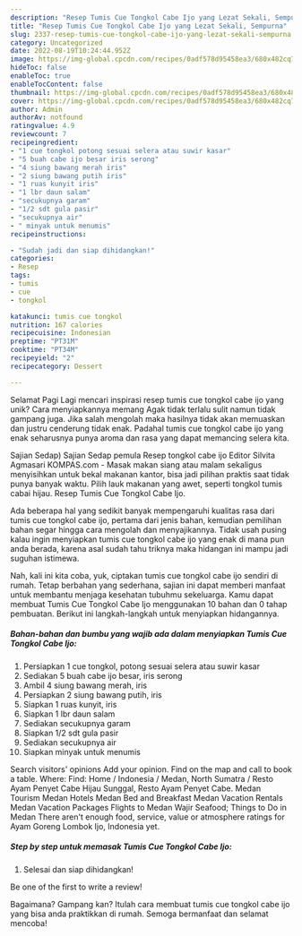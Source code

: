 ```yaml
---
description: "Resep Tumis Cue Tongkol Cabe Ijo yang Lezat Sekali, Sempurna"
title: "Resep Tumis Cue Tongkol Cabe Ijo yang Lezat Sekali, Sempurna"
slug: 2337-resep-tumis-cue-tongkol-cabe-ijo-yang-lezat-sekali-sempurna
category: Uncategorized
date: 2022-08-19T10:24:44.952Z
image: https://img-global.cpcdn.com/recipes/0adf578d95458ea3/680x482cq70/tumis-cue-tongkol-cabe-ijo-foto-resep-utama.jpg
hideToc: false
enableToc: true
enableTocContent: false
thumbnail: https://img-global.cpcdn.com/recipes/0adf578d95458ea3/680x482cq70/tumis-cue-tongkol-cabe-ijo-foto-resep-utama.jpg
cover: https://img-global.cpcdn.com/recipes/0adf578d95458ea3/680x482cq70/tumis-cue-tongkol-cabe-ijo-foto-resep-utama.jpg
author: Admin
authorAv: notfound
ratingvalue: 4.9
reviewcount: 7
recipeingredient:
- "1 cue tongkol potong sesuai selera atau suwir kasar"
- "5 buah cabe ijo besar iris serong"
- "4 siung bawang merah iris"
- "2 siung bawang putih iris"
- "1 ruas kunyit iris"
- "1 lbr daun salam"
- "secukupnya garam"
- "1/2 sdt gula pasir"
- "secukupnya air"
- " minyak untuk menumis"
recipeinstructions:

- "Sudah jadi dan siap dihidangkan!"
categories:
- Resep
tags:
- tumis
- cue
- tongkol

katakunci: tumis cue tongkol 
nutrition: 167 calories
recipecuisine: Indonesian
preptime: "PT31M"
cooktime: "PT34M"
recipeyield: "2"
recipecategory: Dessert

---
```



Selamat Pagi Lagi mencari inspirasi resep tumis cue tongkol cabe ijo yang unik? Cara menyiapkannya memang Agak tidak terlalu sulit namun tidak gampang juga. Jika salah mengolah maka hasilnya tidak akan memuaskan dan justru cenderung tidak enak. Padahal tumis cue tongkol cabe ijo yang enak seharusnya punya aroma dan rasa yang dapat memancing selera kita.


Sajian Sedap) Sajian Sedap pemula Resep tongkol cabe ijo Editor Silvita Agmasari KOMPAS.com - Masak makan siang atau malam sekaligus menyisihkan untuk bekal makanan kantor, bisa jadi pilihan praktis saat tidak punya banyak waktu. Pilih lauk makanan yang awet, seperti tongkol tumis cabai hijau. Resep Tumis Cue Tongkol Cabe Ijo.

Ada beberapa hal yang sedikit banyak mempengaruhi kualitas rasa dari tumis cue tongkol cabe ijo, pertama dari jenis bahan, kemudian pemilihan bahan segar hingga cara mengolah dan menyajikannya. Tidak usah pusing kalau ingin menyiapkan tumis cue tongkol cabe ijo yang enak di mana pun anda berada, karena asal sudah tahu triknya maka hidangan ini mampu jadi suguhan istimewa.


Nah, kali ini kita coba, yuk, ciptakan tumis cue tongkol cabe ijo sendiri di rumah. Tetap berbahan yang sederhana, sajian ini dapat memberi manfaat untuk membantu menjaga kesehatan tubuhmu sekeluarga. Kamu dapat membuat Tumis Cue Tongkol Cabe Ijo menggunakan 10 bahan dan 0 tahap pembuatan. Berikut ini langkah-langkah untuk menyiapkan hidangannya.

<!--inarticleads1-->

##### Bahan-bahan dan bumbu yang wajib ada dalam menyiapkan Tumis Cue Tongkol Cabe Ijo:

1. Persiapkan 1 cue tongkol, potong sesuai selera atau suwir kasar
1. Sediakan 5 buah cabe ijo besar, iris serong
1. Ambil 4 siung bawang merah, iris
1. Persiapkan 2 siung bawang putih, iris
1. Siapkan 1 ruas kunyit, iris
1. Siapkan 1 lbr daun salam
1. Sediakan secukupnya garam
1. Siapkan 1/2 sdt gula pasir
1. Sediakan secukupnya air
1. Siapkan  minyak untuk menumis


Search visitors&#39; opinions Add your opinion. Find on the map and call to book a table. Where: Find: Home / Indonesia / Medan, North Sumatra / Resto Ayam Penyet Cabe Hijau Sunggal, Resto Ayam Penyet Cabe. Medan Tourism Medan Hotels Medan Bed and Breakfast Medan Vacation Rentals Medan Vacation Packages Flights to Medan Wajir Seafood; Things to Do in Medan There aren&#39;t enough food, service, value or atmosphere ratings for Ayam Goreng Lombok Ijo, Indonesia yet. 

<!--inarticleads2-->

##### Step by step untuk memasak Tumis Cue Tongkol Cabe Ijo:


1. Selesai dan siap dihidangkan!

Be one of the first to write a review! 

Bagaimana? Gampang kan? Itulah cara membuat tumis cue tongkol cabe ijo yang bisa anda praktikkan di rumah. Semoga bermanfaat dan selamat mencoba!
